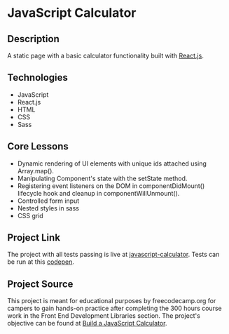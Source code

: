 # JavaScript Calculator

## Description

A static page with a basic calculator functionality built with [React.js](https://reactjs.org).

## Technologies

- JavaScript
- React.js
- HTML
- CSS
- Sass

## Core Lessons

- Dynamic rendering of UI elements with unique ids attached using Array.map().
- Manipulating Component's state with the setState method.
- Registering event listeners on the DOM in componentDidMount() lifecycle hook and cleanup in componentWillUnmount().
- Controlled form input
- Nested styles in sass
- CSS grid

## Project Link

The project with all tests passing is live at [javascript-calculator](https://niranad.github.io/javascript-calculator). Tests can be run at this <a href="https://codepen.io/niranad/full/eYvveqpP" target="_blank">codepen</a>.

## Project Source

This project is meant for educational purposes by freecodecamp.org for campers to gain hands-on practice after completing the 300 hours course work in the Front End Development Libraries section. The project's objective can be found at [Build a JavaScript Calculator](https://www.freecodecamp.org/learn/front-end-development-libraries/front-end-development-libraries-projects/build-a-javascript-calculator).
